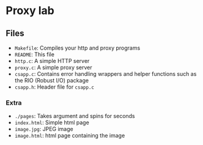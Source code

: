 # Proxy lab

## Files

* `Makefile`: Compiles your http and proxy programs
* `README`: This file
* `http.c`: A simple HTTP server
* `proxy.c`: A simple proxy server
* `csapp.c`: Contains error handling wrappers and helper functions such as the RIO (Robust I/O) package
* `csapp.h`: Header file for `csapp.c`

### Extra

* `./pages`: Takes argument <n> and spins for <n> seconds
* `index.html`: Simple html page
* `image.jpg`: JPEG image
* `image.html`: html page containing the image